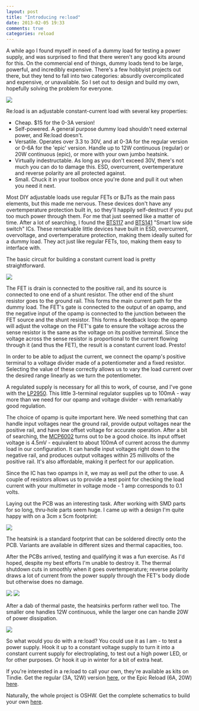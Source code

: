 ```yaml
---
layout: post
title: "Introducing re:load"
date: 2013-02-05 19:33
comments: true
categories: reload
---
```


A while ago I found myself in need of a dummy load for testing a power supply, and was surprised to find that there weren't any good kits around for this. On the commercial end of things, dummy loads tend to be large, powerful, and incredibly expensive. There's a few hobbyist projects out there, but they tend to fall into two categories: absurdly overcomplicated and expensive, or unavailable. So I set out to design and build my own, hopefully solving the problem for everyone.

![](https://lh3.googleusercontent.com/-fTkZ4qhyvtA/URGIj7gXSaI/AAAAAAAACg0/wUT-7_M95ag/s665/P1010249.JPG)

Re:load is an adjustable constant-current load with several key properties:

 - Cheap. $15 for the 0-3A version!
 - Self-powered. A general purpose dummy load shouldn't need external power, and Re:load doesn't.
 - Versatile. Operates over 3.3 to 30V, and at 0-3A for the regular version or 0-6A for the 'epic' version. Handle up to 12W continuous (regular) or 20W continuous (epic), or more with your own jumbo heatsink.
 - Virtually indestructable. As long as you don't exceed 30V, there's not much you can do to damage this. ESD, overcurrent, overtemperature and reverse polarity are all protected against.
 - Small. Chuck it in your toolbox once you're done and pull it out when you need it next.

Most DIY adjustable loads use regular FETs or BJTs as the main pass elements, but this made me nervous. These devices don't have any overtemperature protection built in, so they'll happily self-destruct if you put too much power through them. For me that just seemed like a matter of time. After a lot of searching, I found the [BTS117](http://www.infineon.com/dgdl/BTS117_DS_13%5B1%5D.pdf?folderId=db3a3043163797a6011667aa084c0e01&fileId=db3a30431ddc9372011e2b6637844df3) and [BTS141](http://www.infineon.com/dgdl/BTS141_DS_13%5B1%5D.pdf?folderId=db3a3043163797a6011667aa084c0e01&fileId=db3a30431ddc9372011e2b60dfda4dde) "Smart low side switch" ICs. These remarkable little devices have built in ESD, overcurrent, overvoltage, and overtemperature protection, making them ideally suited for a dummy load. They act just like regular FETs, too, making them easy to interface with.

The basic circuit for building a constant current load is pretty straightforward.

![](https://github.com/arachnidlabs/reload/blob/master/reload-core-schematic.png?raw=true)

The FET is drain is connected to the positive rail, and its source is connected to one end of a shunt resistor. The other end of the shunt resistor goes to the ground rail. This forms the main current path for the dummy load. The FET's gate is connected to the output of an opamp, and the negative input of the opamp is connected to the junction between the FET source and the shunt resistor. This forms a feedback loop: the opamp will adjust the voltage on the FET's gate to ensure the voltage across the sense resistor is the same as the voltage on its positive terminal. Since the voltage across the sense resistor is proportional to the current flowing through it (and thus the FET), the result is a constant current load. Presto!

In order to be able to adjust the current, we connect the opamp's positive terminal to a voltage divider made of a potentiometer and a fixed resistor. Selecting the value of these correctly allows us to vary the load current over the desired range linearly as we turn the potentiometer.

A regulated supply is necessary for all this to work, of course, and I've gone with the [LP2950](http://www.ti.com/lit/ds/symlink/lp2950-n.pdf). This little 3-terminal regulator supplies up to 100mA - way more than we need for our opamp and voltage divider - with remarkably good regulation.

The choice of opamp is quite important here. We need something that can handle input voltages near the ground rail, provide output voltages near the positive rail, and have low offset voltage for accurate operation. After a bit of searching, the [MCP6002](http://ww1.microchip.com/downloads/en/devicedoc/21733f.pdf) turns out to be a good choice. Its input offset voltage is 4.5mV - equivalent to about 100mA of current across the dummy load in our configuration. It can handle input voltages right down to the negative rail, and produces output voltages within 25 millivolts of the positive rail. It's also affordable, making it perfect for our application.

Since the IC has two opamps in it, we may as well put the other to use. A couple of resistors allows us to provide a test point for checking the load current with your multimeter in voltage mode - 1 amp corresponds to 0.1 volts.

Laying out the PCB was an interesting task. After working with SMD parts for so long, thru-hole parts seem huge. I came up with a design I'm quite happy with on a 3cm x 5cm footprint:

![](https://github.com/arachnidlabs/reload/blob/master/reload-layout.png?raw=true)

The heatsink is a standard footprint that can be soldered directly onto the PCB. Variants are available in different sizes and thermal capacities, too.

After the PCBs arrived, testing and qualifying it was a fun exercise. As I'd hoped, despite my best efforts I'm unable to destroy it. The thermal shutdown cuts in smoothly when it goes overtemperature; reverse polarity draws a lot of current from the power supply through the FET's body diode but otherwise does no damage.

![](https://lh4.googleusercontent.com/-b9jkQDXN0FM/URAzyJK3-sI/AAAAAAAACeQ/ove-K5meF74/w242-h323-n-k/P1010211.JPG) ![](https://lh6.googleusercontent.com/-rQUkfQill28/URAzzPYZp_I/AAAAAAAACeY/yIOr-BCmwug/w242-h323-n-k/P1010217.JPG)

After a dab of thermal paste, the heatsinks perform rather well too. The smaller one handles 12W continuous, while the larger one can handle 20W of power dissipation.

![](https://lh5.googleusercontent.com/-r3NDYHEJgY0/URAz3BXDlTI/AAAAAAAACew/86H5PxOMKVM/s887/P1010222.JPG)

So what would you do with a re:load? You could use it as I am - to test a power supply. Hook it up to a constant voltage supply to turn it into a constant current supply for electroplating, to test out a high power LED, or for other purposes. Or hook it up in winter for a bit of extra heat.

If you're interested in a re:load to call your own, they're available as kits on Tindie. Get the regular (3A, 12W) version [here](https://tindie.com/shops/arachnidlabs/reload-the-simple-robust-affordable-dummy-load/), or the Epic Reload (6A, 20W) [here](https://tindie.com/shops/arachnidlabs/epic-reload-the-simple-robust-powerful-adjustable-dummy-load/).

Naturally, the whole project is OSHW. Get the complete schematics to build your own [here](https://github.com/arachnidlabs/reload).
